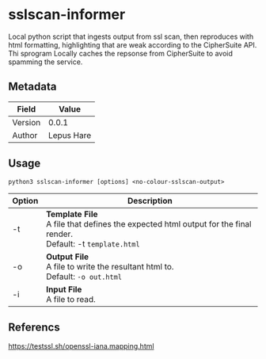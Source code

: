 # sslscan-informer
Local python script that ingests output from ssl scan, then reproduces with html formatting, highlighting that are weak according to the CipherSuite API. Thi sprogram  Locally caches the repsonse from CipherSuite to avoid spamming the service.

## Metadata

| Field | Value|
| --- | --- |
|Version |0.0.1 |
|Author | Lepus Hare |

## Usage

```
python3 sslscan-informer [options] <no-colour-sslscan-output>
```

| Option | Description |
| --- |---|
| -t | **Template File** <br> A file that defines the expected html output for the final render.<br>Default: -t `template.html`|
| -o | **Output File** <br>A file to write the resultant html to.<br> Default: `-o out.html`
| -i | **Input File** <br>A file to read.|
## Referencs

https://testssl.sh/openssl-iana.mapping.html